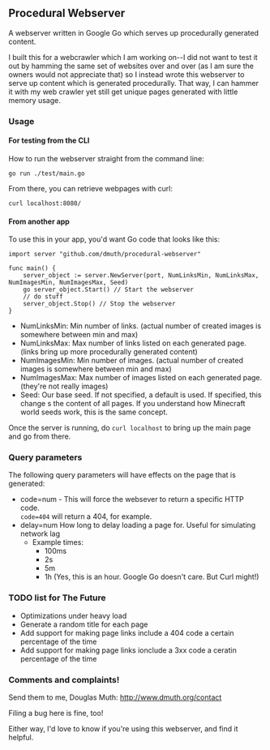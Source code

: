 ## Procedural Webserver

A webserver written in Google Go which serves up procedurally generated content.

I built this for a webcrawler which I am working on--I did not want to test 
it out by hamming the same set of websites over and over (as I am sure the
owners would not appreciate that) so I instead wrote this webserver to serve 
up content which is generated procedurally.  That way, I can hammer it with my 
web crawler yet still get unique pages generated with little memory usage.

### Usage

#### For testing from the CLI

How to run the webserver straight from the command line:

    go run ./test/main.go

From there, you can retrieve webpages with curl:

    curl localhost:8080/


#### From another app

To use this in your app, you'd want Go code that looks like this:

    import server "github.com/dmuth/procedural-webserver"

    func main() {
        server_object := server.NewServer(port, NumLinksMin, NumLinksMax, NumImagesMin, NumImagesMax, Seed)
        go server_object.Start() // Start the webserver
        // do stuff
        server_object.Stop() // Stop the webserver
    }

- NumLinksMin: Min number of links. (actual number of created images is somewhere between min and max)
- NumLinksMax: Max number of links listed on each generated page. (links bring up more procedurally generated content)
- NumImagesMin: Min number of images. (actual number of created images is somewhere between min and max)
- NumImagesMax: Max number of images listed on each generated page. (they're not really images)
- Seed: Our base seed. If not specified, a default is used.  If specified, this change s the content of 
all pages. If you understand how Minecraft world seeds work, this is the same concept.
    
Once the server is running, do `curl localhost` to bring up the main page and go from there.

### Query parameters

The following query parameters will have effects on the page that is generated:

- code=num - This will force the websever to return a specific HTTP code.  
    `code=404` will return a 404, for example.
- delay=num How long to delay loading a page for.  Useful for simulating network lag
    - Example times: 
        - 100ms
        - 2s
        - 5m
        - 1h (Yes, this is an hour.  Google Go doesn't care. But Curl might!)
 
### TODO list for The Future
- Optimizations under heavy load
- Generate a random title for each page
- Add support for making page links include a 404 code a certain percentage of the time
- Add support for making page links ionclude a 3xx code a ceratin percentage of the time

### Comments and complaints!

Send them to me, Douglas Muth: http://www.dmuth.org/contact

Filing a bug here is fine, too!

Either way, I'd love to know if you're using this webserver, and find it helpful.



